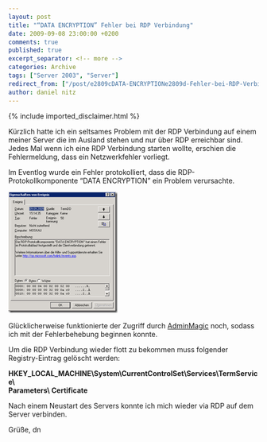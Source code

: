 ```yaml
---
layout: post
title: "“DATA ENCRYPTION” Fehler bei RDP Verbindung"
date: 2009-09-08 23:00:00 +0200
comments: true
published: true
excerpt_separator: <!-- more -->
categories: Archive
tags: ["Server 2003", "Server"]
redirect_from: ["/post/e2809cDATA-ENCRYPTIONe2809d-Fehler-bei-RDP-Verbindung", "/post/e2809cdata-encryptione2809d-fehler-bei-rdp-verbindung"]
author: daniel nitz
---
```

<!-- more -->
{% include imported_disclaimer.html %}
<p>Kürzlich hatte ich ein seltsames Problem mit der RDP Verbindung auf einem meiner Server die im Ausland stehen und nur über RDP erreichbar sind.   <br />Jedes Mal wenn ich eine RDP Verbindung starten wollte, erschien die Fehlermeldung, dass ein Netzwerkfehler vorliegt.</p>  <p>Im Eventlog wurde ein Fehler protokolliert, dass die RDP-Protokollkomponente “DATA ENCRYPTION” ein Problem verursachte.</p>  <p><a href="/assets/image_70.png" target="_blank"><img style="border-bottom: 0px; border-left: 0px; display: inline; border-top: 0px; border-right: 0px" title="image" border="0" alt="image" src="/assets/image_thumb_70.png" width="220" height="244" /></a> </p>  <p>Glücklicherweise funktionierte der Zugriff durch <a href="http://download.cnet.com/AdminMagic/3000-7240_4-10164246.html" target="_blank">AdminMagic</a> noch, sodass ich mit der Fehlerbehebung beginnen konnte.</p>  <p>Um die RDP Verbindung wieder flott zu bekommen muss folgender Registry-Eintrag gelöscht werden:</p>  <p><strong>HKEY_LOCAL_MACHINE\System\CurrentControlSet\Services\TermService\     <br /></strong><strong>Parameters\ Certificate</strong></p>  <p>Nach einem Neustart des Servers konnte ich mich wieder via RDP auf dem Server verbinden.</p>  <p>Grüße, dn</p>
